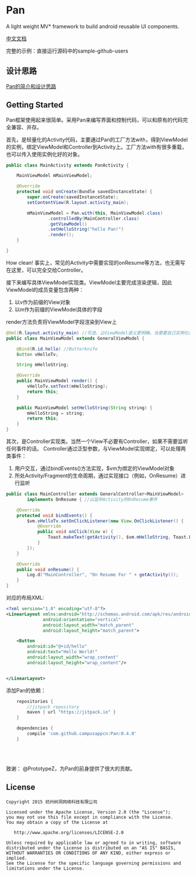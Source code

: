 # Pan
A light weight MV* framework to build android reusable UI components.

[中文文档](blog.campusapp.cn/Pan-Documentation/)

完整的示例：直接运行源码中的sample-github-users

## 设计思路

[Pan的简介和设计思路](http://campusappcn.github.io/2016/03/18/2016-03-18-Pan%E7%9A%84%E7%AE%80%E4%BB%8B%E5%92%8C%E8%AE%BE%E8%AE%A1%E6%80%9D%E8%B7%AF/)

## Getting Started

Pan框架使用起来很简单。采用Pan来编写界面和控制代码，可以和原有的代码完全兼容、并存。

首先，是轻量化的Activity代码，主要通过Pan的工厂方法with，得到ViewModel的实例，绑定ViewModel和Controller到Activity上。工厂方法with有很多重载，也可以传入使用实例化好的对象。

```Java
public class MainActivity extends PanActivity {

    MainViewModel mMainViewModel;

    @Override
    protected void onCreate(Bundle savedInstanceState) {
        super.onCreate(savedInstanceState);
        setContentView(R.layout.activity_main);

        mMainViewModel = Pan.with(this, MainViewModel.class)
                .controlledBy(MainController.class)
                .getViewModel()
                .setHelloString("hello Pan!")
                .render();
    }

}
```

How clean! 事实上，常见的Activity中需要实现的onResume等方法，也无需写在这里，可以完全交给Controller。

<!-- more -->

接下来编写具体ViewModel实现类。ViewModel主要完成渲染逻辑，因此ViewModel的成员变量包含两种：

1. 以v作为前缀的View对象
2. 以m作为前缀的ViewModel具体的字段

render方法负责将ViewModel字段渲染到View上 
```Java
@Xml(R.layout.activity_main) //可选，让ViewModel语义更明确。当需要自己实例化新View时必选。
public class MainViewModel extends GeneralViewModel {

    @Bind(R.id.hello) //Butterknife
    Button vHelloTv;

    String mHelloString;

    @Override
    public MainViewModel render() {
        vHelloTv.setText(mHelloString);
        return this;
    }

    public MainViewModel setHelloString(String string) {
        mHelloString = string;
        return this;
    }
}
```

其次，是Controller实现类。当然一个View不必要有Controller，如果不需要监听任何事件的话。
Controller通过泛型参数，与ViewModel实现绑定，可以处理两类事件：
1. 用户交互，通过bindEvents()方法实现，$vm为绑定的ViewModel对象
2. 所处Activity/Fragment的生命周期，通过实现接口（例如，OnResume）进行监听

```Java
public class MainController extends GeneralController<MainViewModel> 
		implements OnResume { //以监听Activity的OnResume事件

    @Override
    protected void bindEvents() {
        $vm.vHelloTv.setOnClickListener(new View.OnClickListener() {
            @Override
            public void onClick(View v) {
                Toast.makeText(getActivity(), $vm.mHelloString, Toast.LENGTH_SHORT).show();
            }
        });
    }

    @Override
    public void onResume() {
        Log.d("MainController", "On Resume For " + getActivity());
    }
}
```

对应的布局XML:
```XML
<?xml version="1.0" encoding="utf-8"?>
<LinearLayout xmlns:android="http://schemas.android.com/apk/res/android"
              android:orientation="vertical"
              android:layout_width="match_parent"
              android:layout_height="match_parent">

    <Button
        android:id="@+id/hello"
        android:text="Hello World!"
        android:layout_width="wrap_content"
        android:layout_height="wrap_content"/>


</LinearLayout>
```
添加Pan的依赖：

```groovy
	repositories {
		//jitpack repository
		maven { url "https://jitpack.io" }
	}

	dependencies {
        compile 'com.github.campusappcn:Pan:0.4.0'
	}
```

<br/>
<br/>

致谢：
   @PrototypeZ，为Pan的前身提供了很大的贡献。

License
-------

    Copyright 2015 杭州树洞网络科技有限公司

    Licensed under the Apache License, Version 2.0 (the "License");
    you may not use this file except in compliance with the License.
    You may obtain a copy of the License at

       http://www.apache.org/licenses/LICENSE-2.0

    Unless required by applicable law or agreed to in writing, software
    distributed under the License is distributed on an "AS IS" BASIS,
    WITHOUT WARRANTIES OR CONDITIONS OF ANY KIND, either express or implied.
    See the License for the specific language governing permissions and
    limitations under the License.